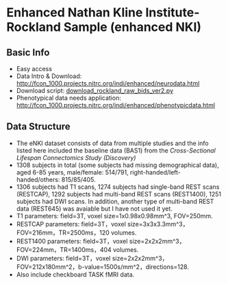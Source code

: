 # Enhanced Nathan Kline Institute-Rockland Sample (enhanced NKI)

## Basic Info

* Easy access
* Data Intro & Download: <http://fcon_1000.projects.nitrc.org/indi/enhanced/neurodata.html>
* Download script: [download_rockland_raw_bids_ver2.py](http://fcon_1000.projects.nitrc.org/indi/enhanced/download_rockland_raw_bids_ver2.py)
* Phenotypical data needs application: <http://fcon_1000.projects.nitrc.org/indi/enhanced/phenotypicdata.html>

## Data Structure

* The eNKI dataset consists of data from multiple studies and the info listed here included the baseline data (BAS1) from the *Cross-Sectional Lifespan Connectomics Study (Discovery)*
* 1308 subjects in total (some subjects had missing demographical data), aged 6-85 years, male/female: 514/791, right-handed/left-handed/others: 815/85/405.
* 1306 subjects had T1 scans, 1274 subjects had single-band REST scans (RESTCAP), 1292 subjects had multi-band REST scans (REST1400), 1251 subjects had DWI scans. In addition, another type of multi-band REST data (REST645) was avaiable but I have not used it yet.
* T1 parameters: field=3T, voxel size=1x0.98x0.98mm^3, FOV=250mm.
* RESTCAP parameters: field=3T，voxel size=3x3x3.3mm^3，FOV=216mm，TR=2500ms，120 volumes.
* REST1400 parameters: field=3T，voxel size=2x2x2mm^3，FOV=224mm，TR=1400ms，404 volumes.
* DWI parameters: field=3T，voxel size=2x2x2mm^3，FOV=212x180mm^2，b-value=1500s/mm^2，directions=128.
* Also include checkboard TASK fMRI data.


